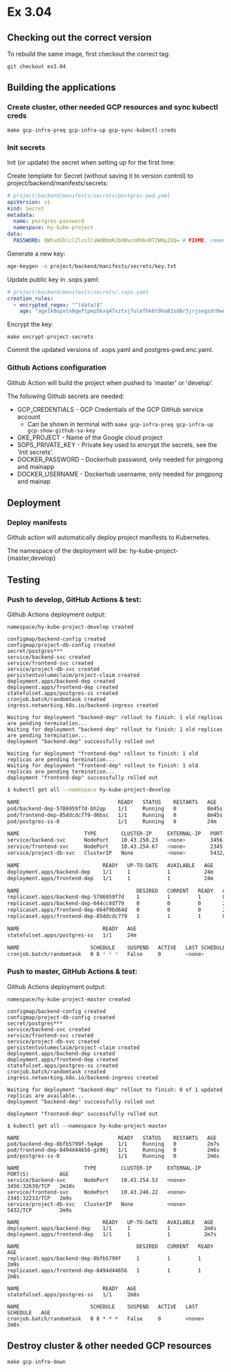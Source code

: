 # Ex 3.04

## Checking out the correct version

To rebuild the same image, first checkout the correct tag:

```
git checkout ex3.04
```

## Building the applications

### Create cluster, other needed GCP resources and sync kubectl creds

```
make gcp-infra-preq gcp-infra-up gcp-sync-kubectl-creds
```

### Init secrets

Init (or update) the secret when setting up for the first time:

Create template for Secret (without saving it to version control) to
project/backend/manifests/secrets:

```yml
# project/backend/manifests/secrets/postgres-pwd.yaml
apiVersion: v1
kind: Secret
metadata:
  name: postgres-password
  namespace: hy-kube-project
data:
  PASSWORD: QW5vdGhlclZlcnlCaWdBbmRJbXBvcnRhbnRTZWNyZXQ= # FIXME, remember to encode to base64
```

Generate a new key:
```bash
age-keygen -o project/backend/manifests/secrets/key.txt
```

Update public key in .sops.yaml:
```yml
# project/backend/manifests/secrets/.sops.yaml
creation_rules:
  - encrypted_regex: "^(data)$"
    age: "age1k0upvtn0gwftpep5kxq47xztxj7ulmfhk6t9ha82sd6r5jrjsegsdr0wua" # FIXME
```

Encrypt the key:
```
make encrypt-project-secrets
```

Commit the updated versions of .sops.yaml and postgres-pwd.enc.yaml.

### Github Actions configuration

Github Action will build the project when pushed to 'master' or 'develop'.

The following Github secrets are needed:

* GCP_CREDENTIALS - GCP Credentials of the GCP GitHub service account
  * Can be shown in terminal with `make gcp-infra-preq gcp-infra-up gcp-show-github-sa-key`
* GKE_PROJECT - Name of the Google cloud project
* SOPS_PRIVATE_KEY - Private key used to encrypt the secrets, see the 'Init secrets'.
* DOCKER_PASSWORD - Dockerhub password, only needed for pingpong and mainapp
* DOCKER_USERNAME - Dockerhub username, only needed for pingpong and mainap

## Deployment

### Deploy manifests

Github action will automatically deploy project manifests to Kubernetes.

The namespace of the deployment will be:
hy-kube-project-{master,develop}

## Testing

### Push to develop, GitHub Actions & test:

Github Actions deployment output:
```
namespace/hy-kube-project-develop created

configmap/backend-config created
configmap/project-db-config created
secret/postgres***
service/backend-svc created
service/frontend-svc created
service/project-db-svc created
persistentvolumeclaim/project-claim created
deployment.apps/backend-dep created
deployment.apps/frontend-dep created
statefulset.apps/postgres-ss created
cronjob.batch/randomtask created
ingress.networking.k8s.io/backend-ingress created

Waiting for deployment "backend-dep" rollout to finish: 1 old replicas are pending termination...
Waiting for deployment "backend-dep" rollout to finish: 1 old replicas are pending termination...
deployment "backend-dep" successfully rolled out

Waiting for deployment "frontend-dep" rollout to finish: 1 old replicas are pending termination...
Waiting for deployment "frontend-dep" rollout to finish: 1 old replicas are pending termination...
deployment "frontend-dep" successfully rolled out
```

```bash
$ kubectl get all --namespace hy-kube-project-develop

NAME                                READY   STATUS    RESTARTS   AGE
pod/backend-dep-5786959f7d-bh2qp    1/1     Running   0          8m45s
pod/frontend-dep-85ddcdc779-d6bsc   1/1     Running   0          8m45s
pod/postgres-ss-0                   1/1     Running   0          24m

NAME                     TYPE        CLUSTER-IP     EXTERNAL-IP   PORT(S)          AGE
service/backend-svc      NodePort    10.43.250.23   <none>        3456:30674/TCP   24m
service/frontend-svc     NodePort    10.43.254.67   <none>        2345:32045/TCP   24m
service/project-db-svc   ClusterIP   None           <none>        5432/TCP         24m

NAME                           READY   UP-TO-DATE   AVAILABLE   AGE
deployment.apps/backend-dep    1/1     1            1           24m
deployment.apps/frontend-dep   1/1     1            1           24m

NAME                                      DESIRED   CURRENT   READY   AGE
replicaset.apps/backend-dep-5786959f7d    1         1         1       8m46s
replicaset.apps/backend-dep-644cc4d779    0         0         0       24m
replicaset.apps/frontend-dep-664f9bd64d   0         0         0       24m
replicaset.apps/frontend-dep-85ddcdc779   1         1         1       8m45s

NAME                           READY   AGE
statefulset.apps/postgres-ss   1/1     24m

NAME                       SCHEDULE    SUSPEND   ACTIVE   LAST SCHEDULE   AGE
cronjob.batch/randomtask   0 8 * * *   False     0        <none>          24m
```

### Push to master, GitHub Actions & test:

Github Actions deployment output:
```
namespace/hy-kube-project-master created

configmap/backend-config created
configmap/project-db-config created
secret/postgres***
service/backend-svc created
service/frontend-svc created
service/project-db-svc created
persistentvolumeclaim/project-claim created
deployment.apps/backend-dep created
deployment.apps/frontend-dep created
statefulset.apps/postgres-ss created
cronjob.batch/randomtask created
ingress.networking.k8s.io/backend-ingress created

Waiting for deployment "backend-dep" rollout to finish: 0 of 1 updated replicas are available...
deployment "backend-dep" successfully rolled out

deployment "frontend-dep" successfully rolled out
```

```
$ kubectl get all --namespace hy-kube-project-master

NAME                                READY   STATUS    RESTARTS   AGE
pod/backend-dep-8bfb5799f-5q4gm     1/1     Running   0          2m7s
pod/frontend-dep-8494d44656-gz98j   1/1     Running   0          2m6s
pod/postgres-ss-0                   1/1     Running   0          2m6s

NAME                     TYPE        CLUSTER-IP     EXTERNAL-IP   PORT(S)          AGE
service/backend-svc      NodePort    10.43.254.53   <none>        3456:32639/TCP   2m10s
service/frontend-svc     NodePort    10.43.246.22   <none>        2345:32233/TCP   2m9s
service/project-db-svc   ClusterIP   None           <none>        5432/TCP         2m9s

NAME                           READY   UP-TO-DATE   AVAILABLE   AGE
deployment.apps/backend-dep    1/1     1            1           2m8s
deployment.apps/frontend-dep   1/1     1            1           2m7s

NAME                                      DESIRED   CURRENT   READY   AGE
replicaset.apps/backend-dep-8bfb5799f     1         1         1       2m9s
replicaset.apps/frontend-dep-8494d44656   1         1         1       2m8s

NAME                           READY   AGE
statefulset.apps/postgres-ss   1/1     2m8s

NAME                       SCHEDULE    SUSPEND   ACTIVE   LAST SCHEDULE   AGE
cronjob.batch/randomtask   0 8 * * *   False     0        <none>          2m8s
```

## Destroy cluster & other needed GCP resources

```
make gcp-infra-down
```
